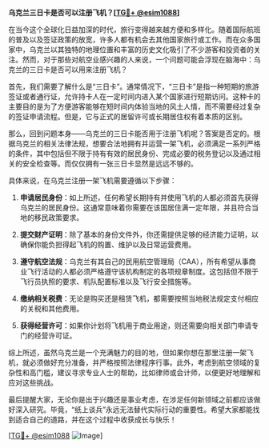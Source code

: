 **乌克兰三日卡是否可以注册飞机？[[TG💪+ @esim1088](https://t.me/s/esim1088)]**

在当今这个全球化日益加深的时代，旅行变得越来越方便和多样化。随着国际航班的普及以及签证政策的放宽，许多人都有机会去其他国家旅行或工作。而在众多国家中，乌克兰以其独特的地理位置和丰富的历史文化吸引了不少游客和投资者的关注。然而，对于那些对航空业感兴趣的人来说，一个问题可能会浮现在脑海中：乌克兰的三日卡是否可以用来注册飞机？

首先，我们需要了解什么是“三日卡”。通常情况下，“三日卡”是指一种短期的旅游签证或者通行证，允许持卡人在一定时间内进入某个国家进行短期访问。这种卡的主要目的是为了方便游客能够在短时间内体验当地的风土人情，而不需要经过复杂的签证申请流程。但是，它与正式的居留许可或长期居住权有着本质的区别。

那么，回到问题本身——乌克兰的三日卡能否用于注册飞机呢？答案是否定的。根据乌克兰的相关法律法规，想要合法地拥有并运营一架飞机，必须满足一系列严格的条件，其中包括但不限于持有有效的居民身份、完成必要的税务登记以及通过相关的安全检查等。而仅仅拥有一张三日卡显然是远远不够的。

具体来说，在乌克兰注册一架飞机需要遵循以下步骤：

1. **申请居民身份**：如上所述，任何希望长期持有并使用飞机的人都必须首先获得乌克兰的居民身份。这通常意味着你需要在该国居住满一定年限，并且符合当地的移民政策要求。

2. **提交财产证明**：除了基本的身份文件外，你还需提供足够的经济能力证明，以确保你能负担得起飞机的购置、维护以及日常运营费用。

3. **遵守航空法规**：乌克兰有其自己的民用航空管理局（CAA），所有希望从事商业飞行活动的人都必须严格遵守该机构制定的各项规章制度。这包括但不限于飞行员执照的要求、机队配置标准以及飞行安全措施等。

4. **缴纳相关税费**：无论是购买还是租赁飞机，都需要按照当地税法规定支付相应的关税和其他费用。

5. **获得经营许可**：如果你计划将飞机用于商业用途，则还需要向相关部门申请专门的经营许可证。

综上所述，虽然乌克兰是一个充满魅力的目的地，但如果你想在那里注册一架飞机，就必须做好充分准备，并严格按照法律程序行事。此外，考虑到航空领域的复杂性和高门槛，建议寻求专业人士的帮助，比如律师或会计师，以便更好地理解和应对这些挑战。

最后提醒大家，无论你是出于兴趣还是事业考虑，在涉足任何新领域之前都应该做好深入研究。毕竟，“纸上谈兵”永远无法替代实际行动的重要性。希望大家都能找到适合自己的道路，并在这个过程中收获成长与快乐！

[[TG💪+ @esim1088](https://t.me/s/esim1088) ![Image](https://i.postimg.cc/4NQfJmqS/Snipaste-2025-05-13-00-14-12.png)]